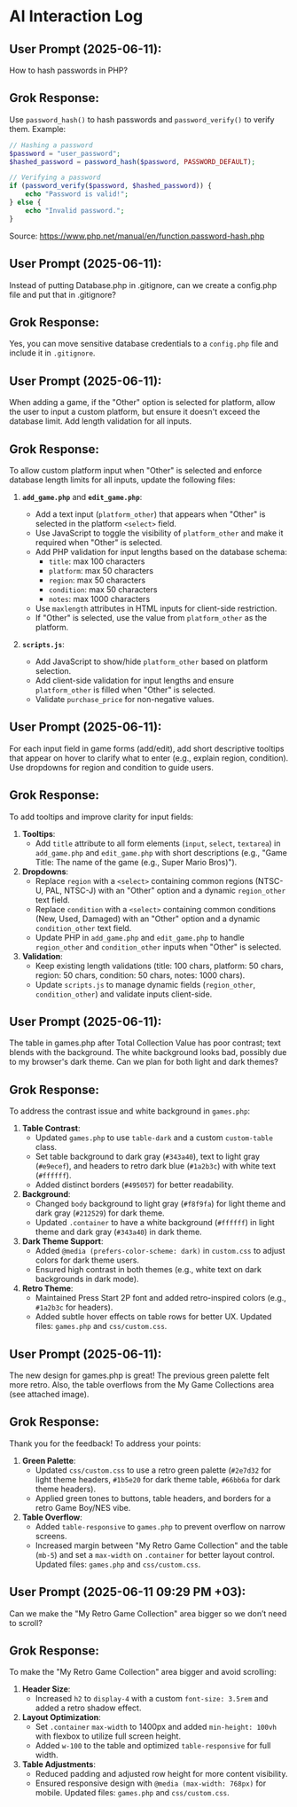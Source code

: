 # AI Interaction Log

## User Prompt (2025-06-11):
How to hash passwords in PHP?

## Grok Response:
Use `password_hash()` to hash passwords and `password_verify()` to verify them. Example:

```php
// Hashing a password
$password = "user_password";
$hashed_password = password_hash($password, PASSWORD_DEFAULT);

// Verifying a password
if (password_verify($password, $hashed_password)) {
    echo "Password is valid!";
} else {
    echo "Invalid password.";
}
```

Source: https://www.php.net/manual/en/function.password-hash.php

## User Prompt (2025-06-11):
Instead of putting Database.php in .gitignore, can we create a config.php file and put that in .gitignore?

## Grok Response:
Yes, you can move sensitive database credentials to a `config.php` file and include it in `.gitignore`.

## User Prompt (2025-06-11):
When adding a game, if the "Other" option is selected for platform, allow the user to input a custom platform, but ensure it doesn't exceed the database limit. Add length validation for all inputs.

## Grok Response:
To allow custom platform input when "Other" is selected and enforce database length limits for all inputs, update the following files:

1. **`add_game.php`** and **`edit_game.php`**:
   - Add a text input (`platform_other`) that appears when "Other" is selected in the platform `<select>` field.
   - Use JavaScript to toggle the visibility of `platform_other` and make it required when "Other" is selected.
   - Add PHP validation for input lengths based on the database schema:
     - `title`: max 100 characters
     - `platform`: max 50 characters
     - `region`: max 50 characters
     - `condition`: max 50 characters
     - `notes`: max 1000 characters
   - Use `maxlength` attributes in HTML inputs for client-side restriction.
   - If "Other" is selected, use the value from `platform_other` as the platform.

2. **`scripts.js`**:
   - Add JavaScript to show/hide `platform_other` based on platform selection.
   - Add client-side validation for input lengths and ensure `platform_other` is filled when "Other" is selected.
   - Validate `purchase_price` for non-negative values.

## User Prompt (2025-06-11):
For each input field in game forms (add/edit), add short descriptive tooltips that appear on hover to clarify what to enter (e.g., explain region, condition). Use dropdowns for region and condition to guide users.

## Grok Response:
To add tooltips and improve clarity for input fields:
1. **Tooltips**:
   - Add `title` attribute to all form elements (`input`, `select`, `textarea`) in `add_game.php` and `edit_game.php` with short descriptions (e.g., "Game Title: The name of the game (e.g., Super Mario Bros)").
2. **Dropdowns**:
   - Replace `region` with a `<select>` containing common regions (NTSC-U, PAL, NTSC-J) with an "Other" option and a dynamic `region_other` text field.
   - Replace `condition` with a `<select>` containing common conditions (New, Used, Damaged) with an "Other" option and a dynamic `condition_other` text field.
   - Update PHP in `add_game.php` and `edit_game.php` to handle `region_other` and `condition_other` inputs when "Other" is selected.
3. **Validation**:
   - Keep existing length validations (title: 100 chars, platform: 50 chars, region: 50 chars, condition: 50 chars, notes: 1000 chars).
   - Update `scripts.js` to manage dynamic fields (`region_other`, `condition_other`) and validate inputs client-side.

## User Prompt (2025-06-11):
The table in games.php after Total Collection Value has poor contrast; text blends with the background. The white background looks bad, possibly due to my browser's dark theme. Can we plan for both light and dark themes?

## Grok Response:
To address the contrast issue and white background in `games.php`:
1. **Table Contrast**:
   - Updated `games.php` to use `table-dark` and a custom `custom-table` class.
   - Set table background to dark gray (`#343a40`), text to light gray (`#e9ecef`), and headers to retro dark blue (`#1a2b3c`) with white text (`#ffffff`).
   - Added distinct borders (`#495057`) for better readability.
2. **Background**:
   - Changed `body` background to light gray (`#f8f9fa`) for light theme and dark gray (`#212529`) for dark theme.
   - Updated `.container` to have a white background (`#ffffff`) in light theme and dark gray (`#343a40`) in dark theme.
3. **Dark Theme Support**:
   - Added `@media (prefers-color-scheme: dark)` in `custom.css` to adjust colors for dark theme users.
   - Ensured high contrast in both themes (e.g., white text on dark backgrounds in dark mode).
4. **Retro Theme**:
   - Maintained Press Start 2P font and added retro-inspired colors (e.g., `#1a2b3c` for headers).
   - Added subtle hover effects on table rows for better UX.
Updated files: `games.php` and `css/custom.css`.

## User Prompt (2025-06-11):
The new design for games.php is great! The previous green palette felt more retro. Also, the table overflows from the My Game Collections area (see attached image).

## Grok Response:
Thank you for the feedback! To address your points:
1. **Green Palette**:
   - Updated `css/custom.css` to use a retro green palette (`#2e7d32` for light theme headers, `#1b5e20` for dark theme table, `#66bb6a` for dark theme headers).
   - Applied green tones to buttons, table headers, and borders for a retro Game Boy/NES vibe.
2. **Table Overflow**:
   - Added `table-responsive` to `games.php` to prevent overflow on narrow screens.
   - Increased margin between "My Retro Game Collection" and the table (`mb-5`) and set a `max-width` on `.container` for better layout control.
Updated files: `games.php` and `css/custom.css`.

## User Prompt (2025-06-11 09:29 PM +03):
Can we make the "My Retro Game Collection" area bigger so we don’t need to scroll?

## Grok Response:
To make the "My Retro Game Collection" area bigger and avoid scrolling:
1. **Header Size**:
   - Increased `h2` to `display-4` with a custom `font-size: 3.5rem` and added a retro shadow effect.
2. **Layout Optimization**:
   - Set `.container` `max-width` to 1400px and added `min-height: 100vh` with flexbox to utilize full screen height.
   - Added `w-100` to the table and optimized `table-responsive` for full width.
3. **Table Adjustments**:
   - Reduced padding and adjusted row height for more content visibility.
   - Ensured responsive design with `@media (max-width: 768px)` for mobile.
Updated files: `games.php` and `css/custom.css`.